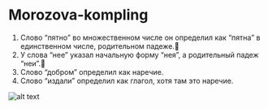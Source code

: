 # **Morozova-kompling**
1. Слово “пятно” во множественном числе он определил как “пятна” в единственном числе, родительном падеже.:hear_no_evil:
2. У слова “нее” указал начальную форму “нея”, а родительный падеж “неи”.:hatched_chick:
3. Слово “добром” определил как наречие.
4. Слово “издали” определил как глагол, хотя там это наречие. 


![alt text](https://st.depositphotos.com/1165406/1765/i/450/depositphotos_17654235-stock-photo-cpa-cat-looking-out-through.jpg)
